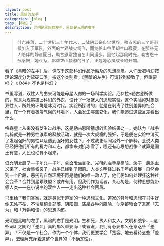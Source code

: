 ```yaml
---
layout: post
title: 黑暗的左手
categories: [blog ]
tags: [科幻 ]
description: 光明是黑暗的左手，黑暗是光明的右手
---
```



> 时光荏苒，二十世纪三十年代末，二战阴云密布全世界，勒古恩的三个哥哥都加入了军队。外面的世界战火纷飞，而纳帕山谷里却空山寂寂，在那些无人陪伴的静谧夏日，勒古恩常独自在山间漫步。回忆起那段时光，勒古恩十分感慨，她认为，那些空山独游的日子，正是她心灵成长的开端。

看了《黑暗的左手》后，惊叹于这部科幻作品所触及的思想高度。人们爱把科幻按理论深度分为软硬二类，按这个类别看，《黑暗的左手》可谓软到极致了，但重要吗？《1984》不也是科幻？

书里写到，双性人的由来可能是母星人做的一场科学实验。厄休拉•勒古恩所做的，就是为现实披上科幻的外衣，设计了一场盛大的思想实验。这个实验的对象是双性人，所处的环境是冰河时代。实验所探讨的，就是在剥离了性别差异的社会里，在一个有着极端气候的环境下，人会发生哪些变化，我们能透过这些反差看出什么。

格森星上从来没有发生过战争，这是勒古恩所猜想的实验结果之一。她认为「战争纯粹就是一种男性激素的释放活动，就是一次大规模的强奸，于是便在实验中消灭了发起强奸的男性以及遭到强奸的女性？」不过我更认同另外一个解释，是说人类已经把他们所有的精力和斗志，都拿来对抗冰雪了，哪还有心思想战争？就算是国王有意，人民也动员不起来。 

但文明发展了一千年又一千年，总会发生变化，光明的左手是黑暗。终于，民族主义来了，社会集权来了，战争已经到了眼前。人类文明经过数千年的发展，自然会到一个阶段，恶劣的自然环境不再是他们的唯一敌人了，他们要如何处理好这种社会变革？合并到星球联盟？或许有用。但我们作为读者，关心的是，何种思想能带领人类——在小说中的双性人——走出这种社会困局。

书里给了我们答案，就是类似于道家的一种思想文化。道家的符号和思想在书中好像无处不在，不论是预言部落，阴阳图，还是各种的隐喻，似乎都暗合了道家「无为」和「万物和谐」的思想内核。  

光明是黑暗的左手，黑暗的右手是光明。生和死，男人和女人，文明和战争......这些词汇之间的「差异」真的那么重要吗？或者说，我们有必要那么在意这些「差异」？不仅是一个社会，作为一个个体，我们更要学会「宽容」地去看待这些「差异」，去理解充斥着这整个世界的「不确定性」。



